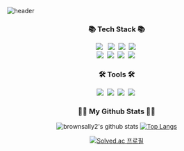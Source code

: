 ![header](https://capsule-render.vercel.app/api?type=Waving&text=brownsally2's%20github&color=gradient&height=200)

<h3 align="center">📚 Tech Stack 📚</h3>
  <p align="center">
   <img src="https://img.shields.io/badge/Java-007396?style=flat&logo=OpenJDK&logoColor=white"/>
</a>&nbsp
   <img src="https://img.shields.io/badge/HTML5-E34F26?style=flat&logo=HTML5&logoColor=white"/></a>&nbsp
   <img src="https://img.shields.io/badge/CSS3-1572B6?style=flat&logo=CSS3&logoColor=white"/></a>&nbsp
   <img src="https://img.shields.io/badge/Javascript-ffb13b?style=flat&logo=javascript&logoColor=white"/></a>&nbsp 
     <br>
      <img src="https://img.shields.io/badge/React-61DAFB??style=flat&logo=React&logoColor=white"/></a>&nbsp 
    <img src="https://img.shields.io/badge/SpringBoot-6DB33F?style=flat&logo=SpringBoot&logoColor=white"/></a>&nbsp 
    <img src="https://img.shields.io/badge/Oracle-F80000?style=flat&logo=Oracle&logoColor=white"/></a>&nbsp
    <img src="https://img.shields.io/badge/Mysql-4479A1?style=flat&logo=MySql&logoColor=white"/></a>&nbsp 
  </p>

<h3 align="center">🛠️ Tools 🛠️</h3>
  <p align="center">
    <img src="https://img.shields.io/badge/IntelliJ-000000?style=flat&logo=IntelliJ IDEA&logoColor=white"/></a>&nbsp 
    <img src="https://img.shields.io/badge/Eclipse-2C2255?style=flat&logo=Eclipse IDE&logoColor=white"/></a>&nbsp 
    <img src="https://img.shields.io/badge/Visual Studio Code-007ACC?style=flat&logo=Visual Studio Code&logoColor=white"/></a>&nbsp 
    <img src="https://img.shields.io/badge/GitHub-81717?style=flat&logo=GitHub&logoColor=white"/></a>&nbsp 
</p>

<h3 align="center">👩‍💻 My Github Stats 👩‍💻</h3>
<div align="center">

![brownsally2's github stats](https://github-readme-stats.vercel.app/api?username=brownsally2&show_icons=true)
[![Top Langs](https://github-readme-stats.vercel.app/api/top-langs/?username=brownsally2&layout=compact)](https://github.com/brownsally2/github-readme-stats)

<div align="center">

[![Solved.ac
프로필](http://mazassumnida.wtf/api/v2/generate_badge?boj=heej0258)](https://solved.ac/heej0258)


